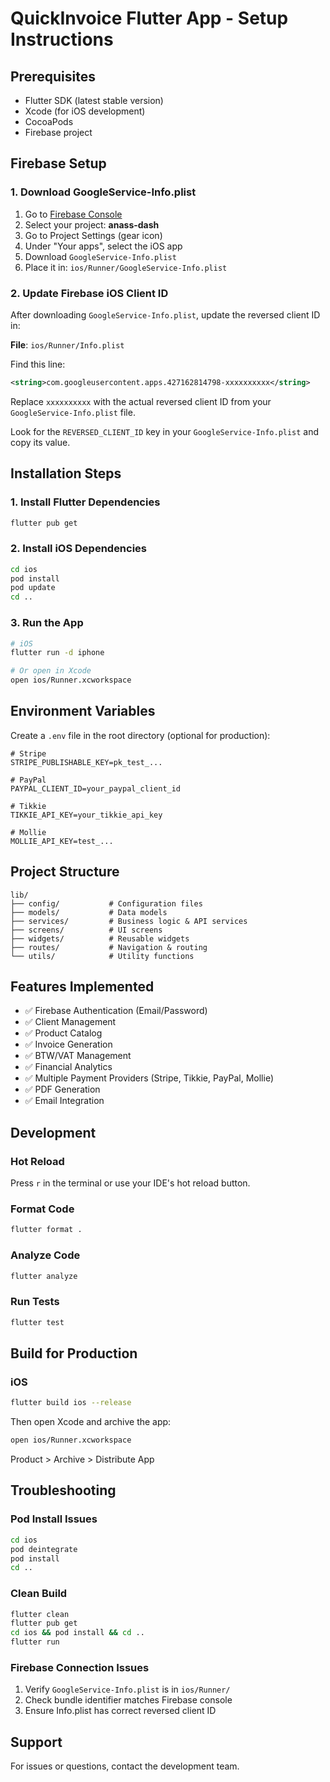 # QuickInvoice Flutter App - Setup Instructions

## Prerequisites

- Flutter SDK (latest stable version)
- Xcode (for iOS development)
- CocoaPods
- Firebase project

## Firebase Setup

### 1. Download GoogleService-Info.plist

1. Go to [Firebase Console](https://console.firebase.google.com/)
2. Select your project: **anass-dash**
3. Go to Project Settings (gear icon)
4. Under "Your apps", select the iOS app
5. Download `GoogleService-Info.plist`
6. Place it in: `ios/Runner/GoogleService-Info.plist`

### 2. Update Firebase iOS Client ID

After downloading `GoogleService-Info.plist`, update the reversed client ID in:

**File**: `ios/Runner/Info.plist`

Find this line:
```xml
<string>com.googleusercontent.apps.427162814798-xxxxxxxxxx</string>
```

Replace `xxxxxxxxxx` with the actual reversed client ID from your `GoogleService-Info.plist` file.

Look for the `REVERSED_CLIENT_ID` key in your `GoogleService-Info.plist` and copy its value.

## Installation Steps

### 1. Install Flutter Dependencies

```bash
flutter pub get
```

### 2. Install iOS Dependencies

```bash
cd ios
pod install
pod update
cd ..
```

### 3. Run the App

```bash
# iOS
flutter run -d iphone

# Or open in Xcode
open ios/Runner.xcworkspace
```

## Environment Variables

Create a `.env` file in the root directory (optional for production):

```env
# Stripe
STRIPE_PUBLISHABLE_KEY=pk_test_...

# PayPal
PAYPAL_CLIENT_ID=your_paypal_client_id

# Tikkie
TIKKIE_API_KEY=your_tikkie_api_key

# Mollie
MOLLIE_API_KEY=test_...
```

## Project Structure

```
lib/
├── config/           # Configuration files
├── models/           # Data models
├── services/         # Business logic & API services
├── screens/          # UI screens
├── widgets/          # Reusable widgets
├── routes/           # Navigation & routing
└── utils/            # Utility functions
```

## Features Implemented

- ✅ Firebase Authentication (Email/Password)
- ✅ Client Management
- ✅ Product Catalog
- ✅ Invoice Generation
- ✅ BTW/VAT Management
- ✅ Financial Analytics
- ✅ Multiple Payment Providers (Stripe, Tikkie, PayPal, Mollie)
- ✅ PDF Generation
- ✅ Email Integration

## Development

### Hot Reload

Press `r` in the terminal or use your IDE's hot reload button.

### Format Code

```bash
flutter format .
```

### Analyze Code

```bash
flutter analyze
```

### Run Tests

```bash
flutter test
```

## Build for Production

### iOS

```bash
flutter build ios --release
```

Then open Xcode and archive the app:

```bash
open ios/Runner.xcworkspace
```

Product > Archive > Distribute App

## Troubleshooting

### Pod Install Issues

```bash
cd ios
pod deintegrate
pod install
cd ..
```

### Clean Build

```bash
flutter clean
flutter pub get
cd ios && pod install && cd ..
flutter run
```

### Firebase Connection Issues

1. Verify `GoogleService-Info.plist` is in `ios/Runner/`
2. Check bundle identifier matches Firebase console
3. Ensure Info.plist has correct reversed client ID

## Support

For issues or questions, contact the development team.